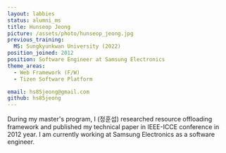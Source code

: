 ```yaml
---
layout: labbies
status: alumni_ms
title: Hunseop Jeong
picture: /assets/photo/hunseop_jeong.jpg
previous_training:
  MS: Sungkyunkwan University (2022)
position_joined: 2012
position: Software Engineer at Samsung Electronics
theme_areas:
  - Web Framework (F/W)
  - Tizen Software Platform

email: hs85jeong@gmail.com
github: hs85jeong
---
```


During my master's program, I (정훈섭) researched resource offloading framework and published my technical paper in IEEE-ICCE conference in 2012 year. I am currently working at Samsung Electronics as a software engineer.
